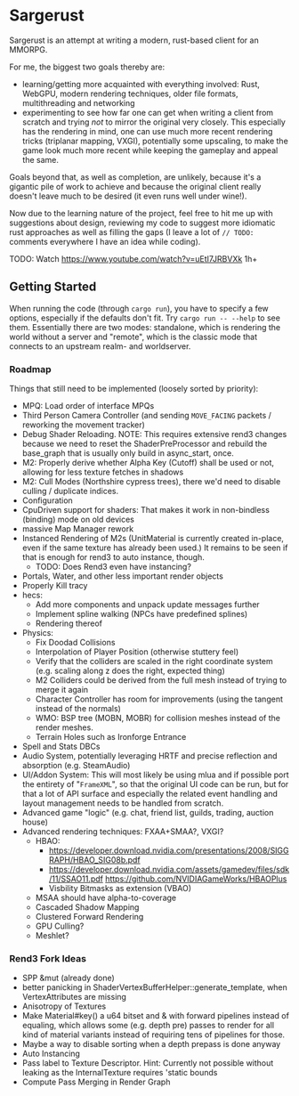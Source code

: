 # Sargerust

Sargerust is an attempt at writing a modern, rust-based client for an MMORPG.

For me, the biggest two goals thereby are:

- learning/getting more acquainted with everything involved:
  Rust, WebGPU, modern rendering techniques, older file formats, multithreading and networking
- experimenting to see how far one can get when writing a client from scratch and trying _not_
  to mirror the original very closely. This especially has the rendering in mind, one can use
  much more recent rendering tricks (triplanar mapping, VXGI), potentially some upscaling, to
  make the game look much more recent while keeping the gameplay and appeal the same.

Goals beyond that, as well as completion, are unlikely, because it's a gigantic pile of work
to achieve and because the original client really doesn't leave much to be desired (it even
runs well under wine!).

Now due to the learning nature of the project, feel free to hit me up with suggestions about design,
reviewing my code to suggest more idiomatic rust approaches as well as filling the gaps (I leave
a lot of `// TODO:` comments everywhere I have an idea while coding).

TODO: Watch https://www.youtube.com/watch?v=uEtI7JRBVXk 1h+

## Getting Started

When running the code (through `cargo run`), you have to specify a few options, especially if the defaults don't fit.
Try `cargo run -- --help` to see them. Essentially there are two modes: standalone, which is rendering the world without
a server and "remote", which is the classic mode that connects to an upstream realm- and worldserver.

### Roadmap

Things that still need to be implemented (loosely sorted by priority):

- MPQ: Load order of interface MPQs
- Third Person Camera Controller (and sending `MOVE_FACING` packets / reworking the movement tracker)
- Debug Shader Reloading. NOTE: This requires extensive rend3 changes because we need to reset the ShaderPreProcessor
  and rebuild the base_graph that is usually only build in async_start, once.
- M2: Properly derive whether Alpha Key (Cutoff) shall be used or not, allowing for less texture fetches in shadows
- M2: Cull Modes (Northshire cypress trees), there we'd need to disable culling / duplicate indices.
- Configuration
- CpuDriven support for shaders: That makes it work in non-bindless (binding) mode on old devices
- massive Map Manager rework
- Instanced Rendering of M2s (UnitMaterial is currently created in-place, even if the same texture has already been
  used.) It remains to be seen if that is enough for rend3 to auto instance, though.
    - TODO: Does Rend3 even have instancing?
- Portals, Water, and other less important render objects
- Properly Kill tracy
- hecs:
    - Add more components and unpack update messages further
    - Implement spline walking (NPCs have predefined splines)
    - Rendering thereof
- Physics:
    - Fix Doodad Collisions
    - Interpolation of Player Position (otherwise stuttery feel)
    - Verify that the colliders are scaled in the right coordinate system (e.g. scaling along z does the right, expected
      thing)
    - M2 Colliders could be derived from the full mesh instead of trying to merge it again
    - Character Controller has room for improvements (using the tangent instead of the normals)
    - WMO: BSP tree (MOBN, MOBR) for collision meshes instead of the render meshes.
    - Terrain Holes such as Ironforge Entrance
- Spell and Stats DBCs
- Audio System, potentially leveraging HRTF and precise reflection and absorption (e.g. SteamAudio)
- UI/Addon System: This will most likely be using mlua and if possible port
  the entirety of "`FrameXML`", so that the original UI code can be run, but for that
  a lot of API surface and especially the related event handling and layout management
  needs to be handled from scratch.
- Advanced game "logic" (e.g. chat, friend list, guilds, trading, auction house)
- Advanced rendering techniques: FXAA+SMAA?, VXGI?
    - HBAO:
        - https://developer.download.nvidia.com/presentations/2008/SIGGRAPH/HBAO_SIG08b.pdf
        - https://developer.download.nvidia.com/assets/gamedev/files/sdk/11/SSAO11.pdf https://github.com/NVIDIAGameWorks/HBAOPlus
        - Visbility Bitmasks as extension (VBAO)
    - MSAA should have alpha-to-coverage
    - Cascaded Shadow Mapping
    - Clustered Forward Rendering
    - GPU Culling?
    - Meshlet?

### Rend3 Fork Ideas

- SPP &mut (already done)
- better panicking in ShaderVertexBufferHelper::generate_template, when VertexAttributes are missing
- Anisotropy of Textures
- Make Material#key() a u64 bitset and & with forward pipelines instead of equaling, which allows some (e.g. depth pre)
  passes to render for all kind of material variants instead of requiring tens of pipelines for those.
- Maybe a way to disable sorting when a depth prepass is done anyway
- Auto Instancing
- Pass label to Texture Descriptor. Hint: Currently not possible without leaking as the InternalTexture requires 'static
  bounds
- Compute Pass Merging in Render Graph